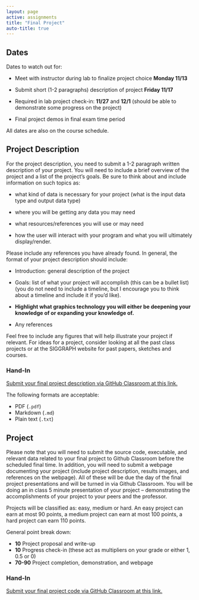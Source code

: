 ```yaml
---
layout: page
active: assignments
title: "Final Project"
auto-title: true
---
```


## Dates

Dates to watch out for:

- Meet with instructor during lab to finalize project choice **Monday 11/13**

- Submit short (1-2 paragraphs) description of project **Friday 11/17**

- Required in lab project check-in: **11/27** and **12/1** (should be able to demonstrate some progress on the project)

- Final project demos in final exam time period

All dates are also on the course schedule.

## Project Description

For the project description, you need to submit a 1-2 paragraph written description of your project.
You will need to include a brief overview of the project and a list of the project’s goals.
Be sure to think about and include information on such topics as:

- what kind of data is necessary for your project (what is the input data type and output data type)

- where you will be getting any data you may need

- what resources/references you will use or may need

- how the user will interact with your program and what you will ultimately display/render.

Please include any references you have already found.
In general, the format of your project description should include:

- Introduction: general description of the project

- Goals: list of what your project will accomplish (this can be a bullet list)
  (you do not need to include a timeline, but I encourage you to think about a timeline and include it if you’d like).

- **Highlight what graphics technology you will either be deepening your knowledge of or expanding your knowledge of.**

- Any references

Feel free to include any figures that will help illustrate your project if relevant.
For ideas for a project, consider looking at all the past class projects or at the SIGGRAPH website for past papers, sketches and courses.

### Hand-In

[Submit your final project description via GitHub Classroom at this link.](https://classroom.github.com/a/jQQ4yoA9)

The following formats are acceptable:

- PDF (`.pdf`)
- Markdown (`.md`)
- Plain text (`.txt`)


## Project

Please note that you will need to submit the source code, executable, and relevant data related to your final project to Github Classroom before the scheduled final time.
In addition, you will need to submit a webpage documenting your project (include project description, results images, and references on the webpage).
All of these will be due the day of the final project presentations and will be turned in via Github Classroom.
You will be doing an in class 5 minute presentation of your project – demonstrating the accomplishments of your project to your peers and the professor.

Projects will be classified as: easy, medium or hard.
An easy project can earn at most 90 points, a medium project can earn at most 100 points, a hard project can earn 110 points.

General point break down:

- **10** Project proposal and write-up
- **10** Progress check-in (these act as multipliers on your grade or either 1, 0.5 or 0)
- **70-90** Project completion, demonstration, and webpage

### Hand-In

[Submit your final project code via GitHub Classroom at this link.](https://classroom.github.com/a/xgcY92-a)
